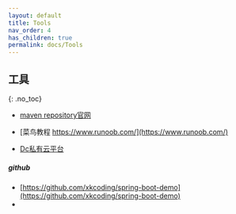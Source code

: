 ```yaml
---
layout: default
title: Tools
nav_order: 4
has_children: true
permalink: docs/Tools
---
```



## 工具
{: .no_toc}

- [maven repository官网](https://search.maven.org/)

- [菜鸟教程 https://www.runoob.com/](https://www.runoob.com/)

- [Dc私有云平台](http://192.168.147.128:8080/)

##### github
- [https://github.com/xkcoding/spring-boot-demo](https://github.com/xkcoding/spring-boot-demo)
- 